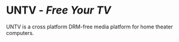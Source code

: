 UNTV - *Free Your TV*
=====================

UNTV is a cross platform DRM-free media platform for home theater computers.
